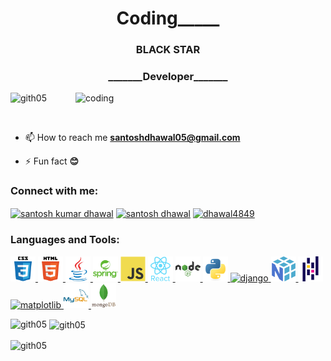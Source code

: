 <h1  align="center" font-weight="bold">Coding_____</h1>

<h3 align="center">BLACK STAR</h3>
<h3 align="center">_______Developer_______</h3>
<img align="right" alt="coding" width="400"  src="https://news.yale.edu/sites/default/files/styles/featured_media/public/ynews-student-chatgpt.jpg?itok=ko-lVivK&c=a75e254fe1da31f2732f6b0d7bce1413">

<p align="left"> <img src="https://komarev.com/ghpvc/?username=gith05&label=Profile%20views&color=0e75b6&style=flat" alt="gith05" /> </p>

<p align="left"> <a href="https://twitter.com/" target="blank"><img src="https://img.shields.io/twitter/follow/?logo=twitter&style=for-the-badge" alt="" /></a> </p>

- 📫 How to reach me **santoshdhawal05@gmail.com**

- ⚡ Fun fact **😊**

<h3 align="left">Connect with me:</h3>
<p align="left">
<a href="https://www.linkedin.com/in/santosh-kumar-dhawal-60ba0022a" target="blank"><img align="center" src="https://raw.githubusercontent.com/rahuldkjain/github-profile-readme-generator/master/src/images/icons/Social/linked-in-alt.svg" alt="santosh kumar dhawal" height="30" width="40" /></a>
<a href="https://www.facebook.com/santosh.dhawal.58?mibextid=ZbWKwL" target="blank"><img align="center" src="https://raw.githubusercontent.com/rahuldkjain/github-profile-readme-generator/master/src/images/icons/Social/facebook.svg" alt="santosh dhawal" height="30" width="40" /></a>
<a href="https://www.facebook.com/santosh.dhawal.58?mibextid=ZbWKwL" target="blank"><img align="center" src="https://raw.githubusercontent.com/rahuldkjain/github-profile-readme-generator/master/src/images/icons/Social/instagram.svg" alt="dhawal4849" height="30" width="40" /></a>
</p>

<h3 align="left">Languages and Tools:</h3>
<p align="left"> 
<a href="https://www.w3schools.com/css/" target="_blank" rel="noreferrer"> <img src="https://raw.githubusercontent.com/devicons/devicon/master/icons/css3/css3-original-wordmark.svg" alt="css3" width="40" height="40"/> </a>
<a href="https://www.w3.org/html/" target="_blank" rel="noreferrer"> <img src="https://raw.githubusercontent.com/devicons/devicon/master/icons/html5/html5-original-wordmark.svg" alt="html5" width="40" height="40"/> </a> 
<a href="https://www.java.com" target="_blank" rel="noreferrer"> <img src="https://raw.githubusercontent.com/devicons/devicon/master/icons/java/java-original.svg" alt="java" width="40" height="40"/> </a>
<a href="https://spring.io/projects/spring-boot" target="_blank" rel="noreferrer">
<img src="https://raw.githubusercontent.com/devicons/devicon/master/icons/spring/spring-original-wordmark.svg" alt="spring boot" width="40" height="40"/>
</a>
<a href="https://developer.mozilla.org/en-US/docs/Web/JavaScript" target="_blank" rel="noreferrer">
<img src="https://raw.githubusercontent.com/devicons/devicon/master/icons/javascript/javascript-original.svg" alt="javascript" width="40" height="40"/>
</a>
<a href="https://reactjs.org/" target="_blank" rel="noreferrer">
<img src="https://raw.githubusercontent.com/devicons/devicon/master/icons/react/react-original-wordmark.svg" alt="react" width="40" height="40"/>
</a>
<a href="https://nodejs.org" target="_blank" rel="noreferrer">
<img src="https://raw.githubusercontent.com/devicons/devicon/master/icons/nodejs/nodejs-original-wordmark.svg" alt="nodejs" width="40" height="40"/>
</a> 
<a href="https://www.python.org" target="_blank" rel="noreferrer">
<img src="https://raw.githubusercontent.com/devicons/devicon/master/icons/python/python-original.svg" alt="python" width="40" height="40"/>
</a>
<a href="https://www.djangoproject.com/" target="_blank" rel="noreferrer">
<img src="https://cdn.jsdelivr.net/gh/devicons/devicon/icons/django/django-plain-wordmark.svg" alt="django" width="40" height="40"/>
</a>
<a href="https://numpy.org/" target="_blank" rel="noreferrer">
<img src="https://raw.githubusercontent.com/devicons/devicon/master/icons/numpy/numpy-original.svg" alt="numpy" width="40" height="40"/>
</a>
<a href="https://pandas.pydata.org/" target="_blank" rel="noreferrer">
<img src="https://raw.githubusercontent.com/devicons/devicon/master/icons/pandas/pandas-original.svg" alt="pandas" width="40" height="40"/>
</a>
<a href="https://matplotlib.org/" target="_blank" rel="noreferrer">
<img src="https://upload.wikimedia.org/wikipedia/commons/8/84/Matplotlib_icon.svg" alt="matplotlib" width="40" height="40"/>
</a>
<a href="https://www.mysql.com/" target="_blank" rel="noreferrer">
<img src="https://raw.githubusercontent.com/devicons/devicon/master/icons/mysql/mysql-original-wordmark.svg" alt="mysql" width="40" height="40"/>
</a>
<a href="https://www.mongodb.com/" target="_blank" rel="noreferrer">
<img src="https://raw.githubusercontent.com/devicons/devicon/master/icons/mongodb/mongodb-original-wordmark.svg" alt="mongodb" width="40" height="40"/>
</a>
</p>

<p><img align="left" src="https://github-readme-stats.vercel.app/api/top-langs?username=gith05&show_icons=true&locale=en&layout=compact" alt="gith05" /></p>

<p>&nbsp;<img align="center" src="https://github-readme-stats.vercel.app/api?username=gith05&show_icons=true&locale=en" alt="gith05" /></p>

<p><img align="center" src="https://github-readme-streak-stats.herokuapp.com/?user=gith05&" alt="gith05" /></p>
